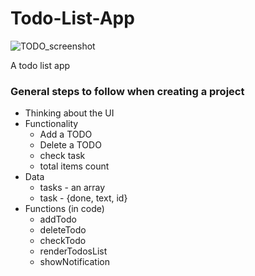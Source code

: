 # Todo-List-App

![TODO_screenshot](https://user-images.githubusercontent.com/105703743/218807208-6e66367a-72ac-4c04-8d94-5b54b06eb068.png)

A todo list app

### General steps to follow when creating a project

- Thinking about the UI
- Functionality
	- Add a TODO
	- Delete a TODO
	- check task
	- total items count
- Data
	- tasks - an array
	- task - {done, text, id}
- Functions (in code)
	- addTodo
	- deleteTodo
	- checkTodo
	- renderTodosList
	- showNotification
